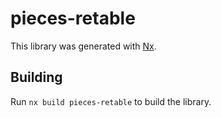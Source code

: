 # pieces-retable

This library was generated with [Nx](https://nx.dev).

## Building

Run `nx build pieces-retable` to build the library.

